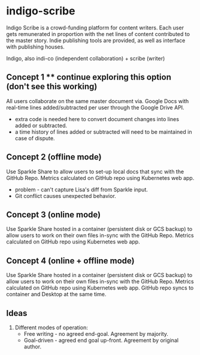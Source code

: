 # indigo-scribe
Indigo Scribe is a crowd-funding platform for content writers.
Each user gets remunerated in proportion with the net lines of content contributed to the 
master story.
Indie publishing tools are provided, as well as interface with publishing houses.

Indigo, also indi-co (independent collaboration)  + scribe (writer)

## Concept 1 ** continue exploring this option (don't see this working)
All users collaborate on the same master document via. Google Docs 
with real-time lines added/subtracted per user through the Google Drive API.
- extra code is needed here to convert document changes into lines added or subtracted.
- a time history of lines added or subtracted will need to be maintained in case of
dispute.

## Concept 2 (offline mode)
Use Sparkle Share to allow users to set-up local docs that sync with the GitHub Repo.
Metrics calculated on GitHub repo using Kubernetes web app.
* problem - can't capture Lisa's diff from Sparkle input.
* Git conflict causes unexpected behavior.

## Concept 3 (online mode)
Use Sparkle Share hosted in a container (persistent disk or GCS backup) to allow users 
to work on their own files in-sync with the GitHub Repo. Metrics calculated on GitHub repo
using Kubernetes web app.

## Concept 4 (online + offline mode)
Use Sparkle Share hosted in a container (persistent disk or GCS backup) to allow users 
to work on their own files in-sync with the GitHub Repo. Metrics calculated on GitHub repo
using Kubernetes web app. GitHub repo syncs to container and Desktop at the same time.

## Ideas

1) Different modes of operation:
    * Free writing - no agreed end-goal. Agreement by majority.
    * Goal-driven - agreed end goal up-front. Agreement by original author.